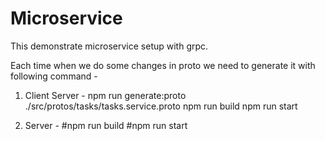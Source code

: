 # Microservice
This demonstrate microservice setup with grpc.

Each time when we do some changes in proto we need to generate it with following command -
1. Client Server -
npm run generate:proto ./src/protos/tasks/tasks.service.proto 
npm run build
npm run start

2. Server -
#npm run build
#npm run start
